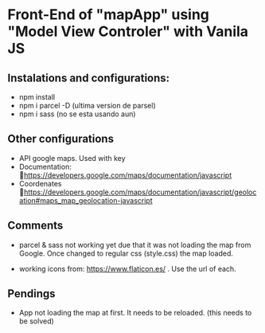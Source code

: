 # Front-End of "mapApp" using "Model View Controler" with Vanila JS

## Instalations and configurations:

- npm install
- npm i parcel -D (ultima version de parsel)
- npm i sass (no se esta usando aun)

## Other configurations

- API google maps. Used with key
- Documentation: 🔗https://developers.google.com/maps/documentation/javascript
- Coordenates 🔗https://developers.google.com/maps/documentation/javascript/geolocation#maps_map_geolocation-javascript

## Comments

- parcel & sass not working yet due that it was not loading the map from Google. Once changed to regular css (style.css) the map loaded.

- working icons from: https://www.flaticon.es/ . Use the url of each.

## Pendings

- App not loading the map at first. It needs to be reloaded. (this needs to be solved)
